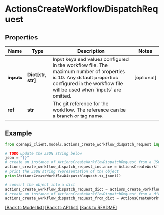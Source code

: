 # ActionsCreateWorkflowDispatchRequest


## Properties

Name | Type | Description | Notes
------------ | ------------- | ------------- | -------------
**inputs** | **Dict[str, str]** | Input keys and values configured in the workflow file. The maximum number of properties is 10. Any default properties configured in the workflow file will be used when &#x60;inputs&#x60; are omitted. | [optional] 
**ref** | **str** | The git reference for the workflow. The reference can be a branch or tag name. | 

## Example

```python
from openapi_client.models.actions_create_workflow_dispatch_request import ActionsCreateWorkflowDispatchRequest

# TODO update the JSON string below
json = "{}"
# create an instance of ActionsCreateWorkflowDispatchRequest from a JSON string
actions_create_workflow_dispatch_request_instance = ActionsCreateWorkflowDispatchRequest.from_json(json)
# print the JSON string representation of the object
print(ActionsCreateWorkflowDispatchRequest.to_json())

# convert the object into a dict
actions_create_workflow_dispatch_request_dict = actions_create_workflow_dispatch_request_instance.to_dict()
# create an instance of ActionsCreateWorkflowDispatchRequest from a dict
actions_create_workflow_dispatch_request_from_dict = ActionsCreateWorkflowDispatchRequest.from_dict(actions_create_workflow_dispatch_request_dict)
```
[[Back to Model list]](../README.md#documentation-for-models) [[Back to API list]](../README.md#documentation-for-api-endpoints) [[Back to README]](../README.md)


